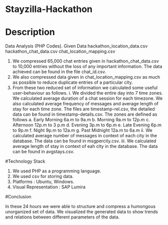 

# Stayzilla-Hackathon
# Description
Data Analysis (PHP Codes).
Given Data
hackathon_location_data.csv
hackathon_chat_data.csv
chat_location_mapping.csv

1. We compressed 65,000 chat entries given in hackathon_chat_data.csv to 10,000 entries without the loss of any important information.
  The data achieved can  be found in the file chat_id.csv.
2. We also compressed data given in chat_location_mapping.csv as much as possible to reduce duplicate entries of a particular city.
3. From these two reduced set of information we calculated some useful user-behaviour as follows.
  i. We divided the entire day into 7 time zones. We calculated average duration of a chat session for each timezone. We also calculated average frequency of messages and average length of stay for each time zone.
    The files are timestamp-rel.csv, the detailed data can be found in timestamp-details.csv. 
    The zones are defined as follows
    a. Early Morning  6a.m to 9a.m 
    b. Morning 9a.m to 12p.m
    c. Afternoon 12p.m to 3 p.m
    d. Evening 3p.m to 6p.m
    e. Late Evening 6p.m to 9p.m
    f. Night 9p.m to 12a.m
    g. Past Midnight 12a.m to 6a.m
  ii. We calculated average number of messages in context of each city in the database. The data can be found in msgpercity.csv.
  iii. We calculated average length of stay in context of eah city in the database. The data can be found in avgstays.csv.

#Technology Stack
1. We used PHP as a programming language.
2. We used csv for storing data.
3. Platforms : Ubuntu, Windows.
4. Visual Representation : SAP Lumira

#Conclusion

In these 24 hours we were able to structure and compress a humongous unorganized set of data. We visualized the generated data to show trends and relations between different parameters of the data.
